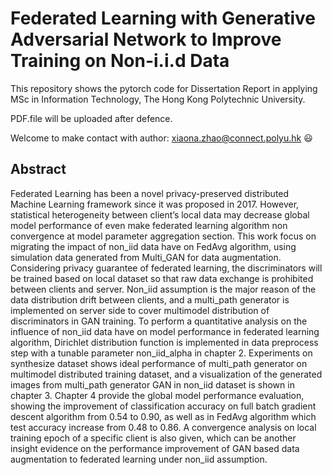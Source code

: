 
# Federated Learning with Generative Adversarial Network to Improve Training on Non-i.i.d Data

This repository shows the pytorch code for Dissertation Report in applying MSc in Information Technology, The Hong Kong Polytechnic University.


PDF.file will be uploaded after defence.

Welcome to make contact with author: xiaona.zhao@connect.polyu.hk :smiley:


## Abstract 
  Federated Learning has been a novel privacy-preserved distributed Machine Learning framework since it was proposed in 2017. However, statistical heterogeneity between client’s local data may decrease global model performance of even make federated learning algorithm non convergence at model parameter aggregation section. This work focus on migrating the impact of non_iid data have on FedAvg algorithm, using simulation data generated from Multi_GAN for data augmentation. Considering privacy guarantee of federated learning, the discriminators will be trained based on local dataset so that raw data exchange is prohibited between clients and server. Non_iid assumption is the major reason of the data distribution drift between clients, and a multi_path generator is implemented on server side to cover multimodel distribution of discriminators in GAN training. 
  To perform a quantitative analysis on the influence of non_iid data have on model performance in federated learning algorithm, Dirichlet distribution function is implemented in data preprocess step with a tunable parameter non_iid_alpha in chapter 2. Experiments on synthesize dataset shows ideal performance of multi_path generator on multimodel distributed training dataset, and a visualization of the generated images from multi_path generator GAN in non_iid dataset is shown in chapter 3. Chapter 4 provide the global model performance evaluation, showing the improvement of classification accuracy on full batch gradient descent algorithm from 0.54 to 0.90, as well as in FedAvg algorithm which test accuracy increase from 0.48 to 0.86. A convergence analysis on local training epoch of a specific client is also given, which can be another insight evidence on the performance improvement of GAN based data augmentation to federated learning under non_iid assumption.

